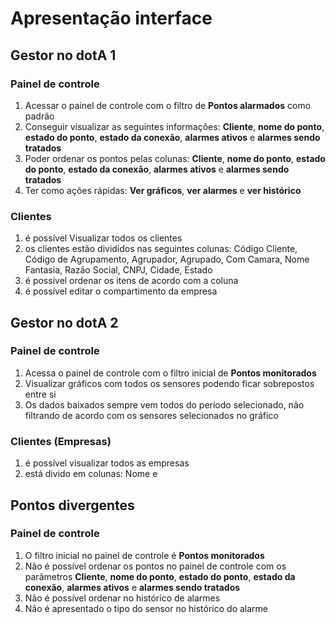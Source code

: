 # Apresentação interface

## Gestor no dotA 1

### Painel de controle

1. Acessar o painel de controle com o filtro de **Pontos alarmados** como padrão
2. Conseguir visualizar as seguintes informações: **Cliente**, **nome do ponto**, **estado do ponto**, **estado da conexão**, **alarmes ativos** e **alarmes sendo tratados**
3. Poder ordenar os pontos pelas colunas: **Cliente**, **nome do ponto**, **estado do ponto**, **estado da conexão**, **alarmes ativos** e **alarmes sendo tratados**
4. Ter como ações rápidas: **Ver gráficos**, **ver alarmes** e **ver histórico**

### Clientes

1. é possível Visualizar todos os clientes
2. os clientes estão divididos nas seguintes colunas: Código Cliente, Código de Agrupamento, Agrupador, Agrupado, Com Camara, Nome Fantasia, Razão Social, CNPJ, Cidade, Estado
3. é possível ordenar os itens de acordo com a coluna
4. é possível editar o compartimento da empresa

## Gestor no dotA 2

### Painel de controle

1. Acessa o painel de controle com o filtro inicial de **Pontos monitorados**
2. Visualizar gráficos com todos os sensores podendo ficar sobrepostos entre si
3. Os dados baixados sempre vem todos do período selecionado, não filtrando de acordo com os sensores selecionados no gráfico

### Clientes (Empresas)

1. é possível visualizar todos as empresas
2. está divido em colunas: Nome e 

## Pontos divergentes

### Painel de controle

1. O filtro inicial no painel de controle é **Pontos monitorados**
2. Não é possível ordenar os pontos no painel de controle com os parâmetros **Cliente**, **nome do ponto**, **estado do ponto**, **estado da conexão**, **alarmes ativos** e **alarmes sendo tratados**
3. Não é possível ordenar no histórico de alarmes
4. Não é apresentado o tipo do sensor no histórico do alarme
<!--stackedit_data:
eyJoaXN0b3J5IjpbLTUzNDc3MDE5NywxNjU3MTQ3NjMyLC0xMj
E1MTIzMDU2LDQyMTY3MTg5NiwtMTUwODY0MjYxMCwtMTU3NTM3
NzA4NCwxMTk3OTE4MzkyLC0xODcyMjA2NzQyLDczMDk5ODExNl
19
-->